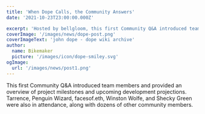```yaml
---
title: 'When Dope Calls, the Community Answers'
date: '2021-10-23T23:00:00.000Z'

excerpt: 'Hosted by bellgloom, this first Community Q&A introduced team members and provided an overview of project milestones and upcoming development projections. Tarrence, Penguin Wizard, facesof.eth, Winston Wolfe, and Shecky Green were also in attendance, along with dozens of other community members.'
coverImage: '/images/news/dope-post.png'
coverImageText: 'john dope - dope wiki archive'
author:
  name: Bikemaker
  picture: '/images/icon/dope-smiley.svg'
ogImage:
  url: '/images/news/post1.png'
---
```


This first Community Q&A introduced team members and provided an overview of project milestones and upcoming development projections. Tarrence, Penguin Wizard, facesof.eth, Winston Wolfe, and Shecky Green were also in attendance, along with dozens of other community members.